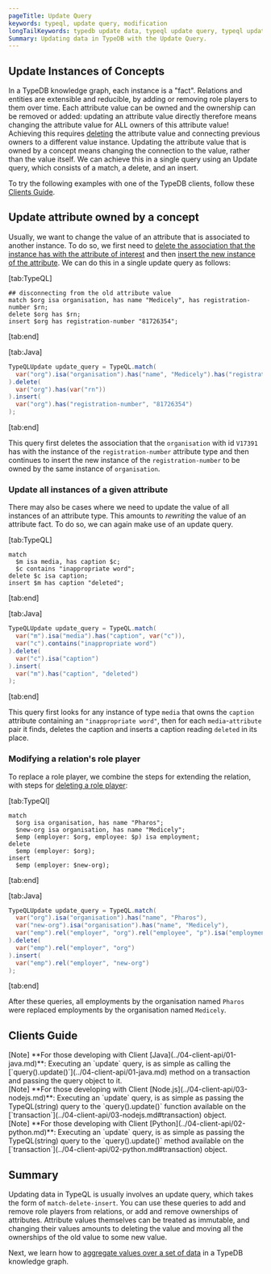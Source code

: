 ```yaml
---
pageTitle: Update Query
keywords: typeql, update query, modification
longTailKeywords: typedb update data, typeql update query, typeql update instances
Summary: Updating data in TypeDB with the Update Query.
---
```


## Update Instances of Concepts

In a TypeDB knowledge graph, each instance is a "fact". Relations and entities are extensible and reducible, by adding or removing role players to them over time.
Each attribute value can be owned and the ownership can be removed or added: updating an attribute value directly therefore means changing the attribute value for ALL owners of this attribute value! 
Achieving this requires [deleting](../11-query/04-delete-query.md) the attribute value and connecting previous owners to a different value instance. 
Updating the attribute value that is owned by a concept means changing the connection to the value, rather than the value itself. We can achieve this in a single query using an Update query, which consists of a match, a delete, and an insert.

To try the following examples with one of the TypeDB clients, follow these [Clients Guide](#clients-guide).

## Update attribute owned by a concept
Usually, we want to change the value of an attribute that is associated to another instance. To do so, we first need to [delete the association that the instance has with the attribute of interest](../11-query/04-delete-query.md#delete-attribute-ownerships) and then [insert the new instance of the attribute](../11-query/03-insert-query.md#insert-instances-of-an-attribute-type). We can do this in a single update query as follows:

<div class="tabs dark">

[tab:TypeQL]

```typeql
## disconnecting from the old attribute value
match $org isa organisation, has name "Medicely", has registration-number $rn; 
delete $org has $rn;
insert $org has registration-number "81726354";
```
[tab:end]

[tab:Java]
```java
TypeQLUpdate update_query = TypeQL.match(
  var("org").isa("organisation").has("name", "Medicely").has("registration-number", var("rn"))
).delete(
  var("org").has(var("rn"))
).insert(
  var("org").has("registration-number", "81726354")
);
```
[tab:end]
</div>

This query first deletes the association that the `organisation` with id `V17391` has with the instance of the `registration-number` attribute type and then continues to insert the new instance of the `registration-number` to be owned by the same instance of `organisation`.


### Update all instances of a given attribute
There may also be cases where we need to update the value of all instances of an attribute type. This amounts to _rewriting_ the value of an attribute fact. 
To do so, we can again make use of an update query.

<div class="tabs dark">

[tab:TypeQL]
```typeql
match
  $m isa media, has caption $c;
  $c contains "inappropriate word";
delete $c isa caption;
insert $m has caption "deleted";
```
[tab:end]

[tab:Java]
```java
TypeQLUpdate update_query = TypeQL.match(
  var("m").isa("media").has("caption", var("c")),
  var("c").contains("inappropriate word")
).delete(
  var("c").isa("caption")
).insert(
  var("m").has("caption", "deleted")
);
```
[tab:end]
</div>

This query first looks for any instance of type `media` that owns the `caption` attribute containing an `"inappropriate word"`, then for each `media`-`attribute` pair it finds, deletes the caption and inserts a caption reading `deleted` in its place.


### Modifying a relation's role player

To replace a role player, we combine the steps for extending the relation, with steps for [deleting a role player](../11-query/04-delete-query.md#delete-role-players-from-relations):

<div class="tabs dark">

[tab:TypeQl]
```typeql
match
  $org isa organisation, has name "Pharos";
  $new-org isa organisation, has name "Medicely";
  $emp (employer: $org, employee: $p) isa employment;
delete
  $emp (employer: $org);
insert
  $emp (employer: $new-org);
```
[tab:end]

[tab:Java]
```java
TypeQLUpdate update_query = TypeQL.match(
  var("org").isa("organisation").has("name", "Pharos"),
  var("new-org").isa("organisation").has("name", "Medicely"),
  var("emp").rel("employer", "org").rel("employee", "p").isa("employment")
).delete(
  var("emp").rel("employer", "org")
).insert(
  var("emp").rel("employer", "new-org")
);
```
[tab:end]
</div>

After these queries, all employments by the organisation named `Pharos` were replaced employments by the organisation named `Medicely`.

## Clients Guide

<div class = "note">
[Note]
**For those developing with Client [Java](../04-client-api/01-java.md)**: Executing an `update` query, is as simple as calling the [`query().update()`](../04-client-api/01-java.md) method on a transaction and passing the query object to it.
</div>

<div class = "note">
[Note]
**For those developing with Client [Node.js](../04-client-api/03-nodejs.md)**: Executing an `update` query, is as simple as passing the TypeQL(string) query to the `query().update()` function available on the [`transaction`](../04-client-api/03-nodejs.md#transaction) object.
</div>

<div class = "note">
[Note]
**For those developing with Client [Python](../04-client-api/02-python.md)**: Executing an `update` query, is as simple as passing the TypeQL(string) query to the `query().update()` method available on the [`transaction`](../04-client-api/02-python.md#transaction) object.
</div>


## Summary
Updating data in TypeQL is usually involves an update query, which takes the form of `match-delete-insert`. You can use these queries to
add and remove role players from relations, or add and remove ownerships of attributes. Attribute values themselves can be treated
as immutable, and changing their values amounts to deleting the value and moving all the ownerships of the old value to some 
new value.


Next, we learn how to [aggregate values over a set of data](../11-query/06-aggregate-query.md) in a TypeDB knowledge graph.

